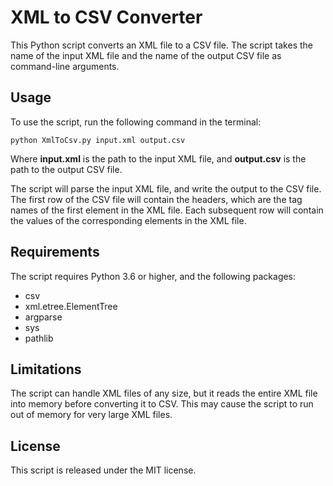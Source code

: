 # XML to CSV Converter

This Python script converts an XML file to a CSV file. The script takes the name of the input XML file and the name of the output CSV file as command-line arguments.

## Usage

To use the script, run the following command in the terminal:

`python XmlToCsv.py input.xml output.csv`

Where **input.xml** is the path to the input XML file, and **output.csv** is the path to the output CSV file.

The script will parse the input XML file, and write the output to the CSV file. The first row of the CSV file will contain the headers, which are the tag names of the first element in the XML file. Each subsequent row will contain the values of the corresponding elements in the XML file.


## Requirements

The script requires Python 3.6 or higher, and the following packages:

- csv
- xml.etree.ElementTree
- argparse
- sys
- pathlib

## Limitations

The script can handle XML files of any size, but it reads the entire XML file into memory before converting it to CSV. This may cause the script to run out of memory for very large XML files.

## License

This script is released under the MIT license.
